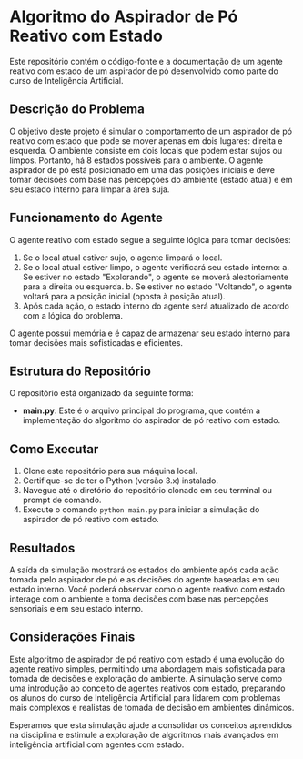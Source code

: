# Algoritmo do Aspirador de Pó Reativo com Estado

Este repositório contém o código-fonte e a documentação de um agente reativo com estado de um aspirador de pó desenvolvido como parte do curso de Inteligência Artificial.

## Descrição do Problema

O objetivo deste projeto é simular o comportamento de um aspirador de pó reativo com estado que pode se mover apenas em dois lugares: direita e esquerda. O ambiente consiste em dois locais que podem estar sujos ou limpos. Portanto, há 8 estados possíveis para o ambiente. O agente aspirador de pó está posicionado em uma das posições iniciais e deve tomar decisões com base nas percepções do ambiente (estado atual) e em seu estado interno para limpar a área suja.

## Funcionamento do Agente

O agente reativo com estado segue a seguinte lógica para tomar decisões:

1. Se o local atual estiver sujo, o agente limpará o local.
2. Se o local atual estiver limpo, o agente verificará seu estado interno:
   a. Se estiver no estado "Explorando", o agente se moverá aleatoriamente para a direita ou esquerda.
   b. Se estiver no estado "Voltando", o agente voltará para a posição inicial (oposta à posição atual).
3. Após cada ação, o estado interno do agente será atualizado de acordo com a lógica do problema.

O agente possui memória e é capaz de armazenar seu estado interno para tomar decisões mais sofisticadas e eficientes.

## Estrutura do Repositório

O repositório está organizado da seguinte forma:

- **main.py**: Este é o arquivo principal do programa, que contém a implementação do algoritmo do aspirador de pó reativo com estado.

## Como Executar

1. Clone este repositório para sua máquina local.
2. Certifique-se de ter o Python (versão 3.x) instalado.
3. Navegue até o diretório do repositório clonado em seu terminal ou prompt de comando.
4. Execute o comando `python main.py` para iniciar a simulação do aspirador de pó reativo com estado.

## Resultados

A saída da simulação mostrará os estados do ambiente após cada ação tomada pelo aspirador de pó e as decisões do agente baseadas em seu estado interno. Você poderá observar como o agente reativo com estado interage com o ambiente e toma decisões com base nas percepções sensoriais e em seu estado interno.

## Considerações Finais

Este algoritmo de aspirador de pó reativo com estado é uma evolução do agente reativo simples, permitindo uma abordagem mais sofisticada para tomada de decisões e exploração do ambiente. A simulação serve como uma introdução ao conceito de agentes reativos com estado, preparando os alunos do curso de Inteligência Artificial para lidarem com problemas mais complexos e realistas de tomada de decisão em ambientes dinâmicos.

Esperamos que esta simulação ajude a consolidar os conceitos aprendidos na disciplina e estimule a exploração de algoritmos mais avançados em inteligência artificial com agentes com estado.

